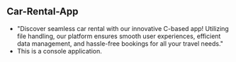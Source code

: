 ## Car-Rental-App

- "Discover seamless car rental with our innovative C-based app! Utilizing file handling, our platform ensures smooth user experiences, efficient data management, and hassle-free bookings for all your travel needs."
- This is a console application.

